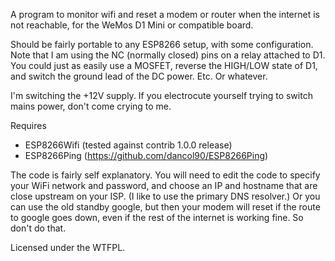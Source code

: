 A program to monitor wifi and reset a modem or router when 
the internet is not reachable, for the WeMos D1 Mini or compatible board. 

Should be fairly portable to any ESP8266 setup, with some configuration.
Note that I am using the NC (normally closed) pins on a relay attached
to D1. You could just as easily use a MOSFET, reverse the HIGH/LOW state 
of D1, and switch the ground lead of the DC power. Etc. Or whatever.

I'm switching the +12V supply. If you electrocute yourself trying to 
switch mains power, don't come crying to me.

Requires
  * ESP8266Wifi (tested against contrib 1.0.0 release)
  * ESP8266Ping (https://github.com/dancol90/ESP8266Ping)

The code is fairly self explanatory. You will need to edit the code to specify
your WiFi network and password, and choose an IP and hostname that are close
upstream on your ISP. (I like to use the primary DNS resolver.) Or you can use
the old standby google, but then your modem will reset if the route to google
goes down, even if the rest of the internet is working fine. So don't do that.

Licensed under the WTFPL.
